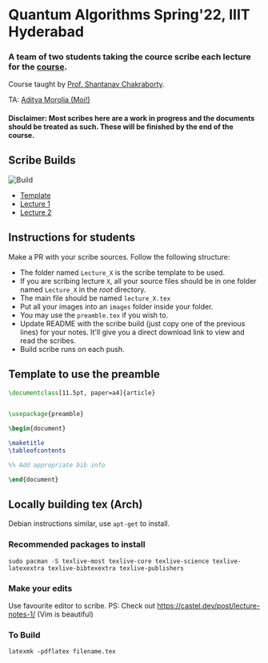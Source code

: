 # Quantum Algorithms Spring'22, IIIT Hyderabad

### A team of two students taking the cource scribe each lecture for the [course](https://sites.google.com/view/shchakra/teaching/s22-quantum-algorithms). 

Course taught by [Prof. Shantanav Chakraborty](https://sites.google.com/view/shchakra/).

TA: [Aditya Morolia (Moi!)](https://thecharmingsociopath.github.io/)

#### Disclaimer: Most scribes here are a work in progress and the documents should be treated as such. These will be finished by the end of the course. 

## Scribe Builds

![Build](../../workflows/Build%20Scribes/badge.svg)

- [Template](../../raw/build/lecture_X.pdf)
- [Lecture 1](../../raw/build/lecture_1.pdf)
- [Lecture 2](../../raw/build/lecture_2.pdf)

## Instructions for students

Make a PR with your scribe sources. Follow the following structure:

- The folder named `Lecture_X` is the scribe template to be used.
- If you are scribing lecture `X`, all your source files should be in one folder named `Lecture_X` in the *root* directory.
- The main file should be named `lecture_X.tex`
- Put all your images into an `images` folder inside your folder.
- You may use the `preamble.tex` if you wish to.
- Update README with the scribe build (just copy one of the previous lines) for your notes. It'll give you a direct download link to view and read the scribes.
- Build scribe runs on each push. 

## Template to use the preamble

```tex
\documentclass[11.5pt, paper=a4]{article}


\usepackage{preamble}

\begin{document}

\maketitle
\tableofcontents

%% Add appropriate bib info

\end{document}

```



## Locally building tex (Arch)

Debian instructions similar, use `apt-get` to install.  

### Recommended packages to install

`sudo pacman -S texlive-most texlive-core texlive-science texlive-latexextra texlive-bibtexextra texlive-publishers`

### Make your edits

Use favourite editor to scribe.
PS: Check out https://castel.dev/post/lecture-notes-1/ (Vim is beautiful)

### To Build

`latexmk -pdflatex filename.tex`


